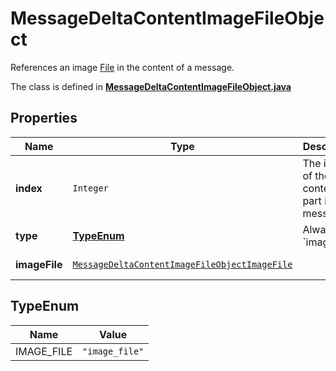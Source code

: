 

# MessageDeltaContentImageFileObject

References an image [File](/docs/api-reference/files) in the content of a message.

The class is defined in **[MessageDeltaContentImageFileObject.java](../../src/main/java/org/openapitools/model/MessageDeltaContentImageFileObject.java)**

## Properties

Name | Type | Description | Notes
------------ | ------------- | ------------- | -------------
**index** | `Integer` | The index of the content part in the message. | 
**type** | [**TypeEnum**](#TypeEnum) | Always &#x60;image_file&#x60;. | 
**imageFile** | [`MessageDeltaContentImageFileObjectImageFile`](MessageDeltaContentImageFileObjectImageFile.md) |  |  [optional property]


## TypeEnum

Name | Value
---- | -----
IMAGE_FILE | `"image_file"`



